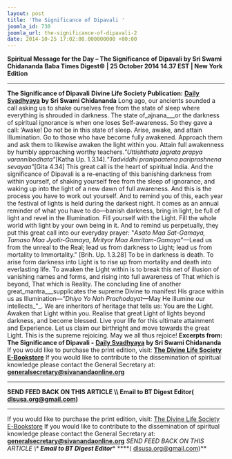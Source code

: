 ```yaml
---
layout: post
title: 'The Significance of Dipavali '
joomla_id: 730
joomla_url: the-significance-of-dipavali-2
date: 2014-10-25 17:02:00.000000000 +00:00
---
```

**Spiritual Message for the Day – The Significance of Dipavali by Sri Swami Chidananda**
**Baba Times Digest© | 25 October 2014 14.37 EST | New York Edition**
* * *  
**The Significance of Dipavali**
**Divine Life Society Publication:** [**Daily Svadhyaya**](http://www.dlshq.org/discourse/nov2007.htm) **by Sri Swami Chidananda**
Long ago, our ancients sounded a call asking us to shake ourselves free from the state of sleep where everything is shrouded in darkness. The state of_ajnana___or the darkness of spiritual ignorance is when one loses Self-awareness. So they gave a call: ‘Awake! Do not be in this state of sleep. Arise, awake, and attain Illumination. Go to those who have become fully awakened. Approach them and ask them to likewise awaken the light within you. Attain full awakenness by humbly approaching worthy teachers._"Uttishthata jagrata prapya varannibodhata"_[Katha Up. 1.3.14]._"Tadviddhi pranipaatena pariprashnena sevayaa"_[Gita 4.34] This great call is the heart of spiritual India. And the significance of Dipavali is a re-enacting of this banishing darkness from within yourself, of shaking yourself free from the sleep of ignorance, and waking up into the light of a new dawn of full awareness. And this is the process you have to work out yourself.
And to remind you of this, each year the festival of lights is held during the darkest night. It comes as an annual reminder of what you have to do—banish darkness, bring in light, be full of light and revel in the Illumination. Fill yourself with the Light. Fill the whole world with light by your own being in it.
And to remind us perpetually, they put this great call into our everyday prayer: "_Asato Maa Sat-Gamaya, Tamaso Maa Jyotir-Gamaya, Mrityor Maa Amritam-Gamaya_"—Lead us from the unreal to the Real; lead us from darkness to Light; lead us from mortality to Immortality." [Brih. Up. 1.3.28] To be in darkness is death. To arise form darkness into Light is to rise up from mortality and death into everlasting life. To awaken the Light within is to break this net of illusion of vanishing names and forms, and rising into full awareness of That which is beyond, That which is Reality. The concluding line of another great_mantra___supplicates the supreme Divine to manifest His grace within us as Illumination—_"Dhiyo Yo Nah Prachodayat_—May He illumine our intellects_"_. We are inheritors of heritage that tells us: You are the Light. Awaken that Light within you. Realise that great Light of lights beyond darkness, and become blessed. Live your life for this ultimate attainment and Experience. Let us claim our birthright and move towards the great Light. This is the supreme rejoicing. May we all thus rejoice!
**Excerpts from:**  **The Significance of Dipavali -** [**Daily Svadhyaya**](http://www.dlshq.org/discourse/nov2007.htm) **by Sri Swami Chidananda**
If you would like to purchase the print edition, visit: **[The Divine Life Society E-Bookstore](http://www.dlshq.org/download/download.htm)**
If you would like to contribute to the dissemination of spiritual knowledge please contact the General Secretary at: [](mailto:%20%3Cscript%20type=%27text/javascript%27%3E%20%3C%21--%20var%20prefix%20=%20%27ma%27%20+%20%27il%27%20+%20%27to%27;%20var%20path%20=%20%27hr%27%20+%20%27ef%27%20+%20%27=%27;%20var%20addy57016%20=%20%27generalsecretary%27%20+%20%27@%27;%20addy57016%20=%20addy57016%20+%20%27sivanandaonline%27%20+%20%27.%27%20+%20%27org%27;%20document.write%28%27%3Ca%20%27%20+%20path%20+%20%27%5C%27%27%20+%20prefix%20+%20%27:%27%20+%20addy57016%20+%20%27%5C%27%3E%27%29;%20document.write%28addy57016%29;%20document.write%28%27%3C%5C/a%3E%27%29;%20//--%3E%5Cn%20%3C/script%3E%3Cscript%20type=%27text/javascript%27%3E%20%3C%21--%20document.write%28%27%3Cspan%20style=%5C%27display:%20none;%5C%27%3E%27%29;%20//--%3E%20%3C/script%3EThis%20email%20address%20is%20being%20protected%20from%20spambots.%20You%20need%20JavaScript%20enabled%20to%20view%20it.%20%3Cscript%20type=%27text/javascript%27%3E%20%3C%21--%20document.write%28%27%3C/%27%29;%20document.write%28%27span%3E%27%29;%20//--%3E%20%3C/script%3E?subject=Contribution%20to%20Dissemination%20of%20Spiritual%20Knowledge) **generalsecretary@sivanandaonline.org**
****
**SEND FEED BACK ON THIS ARTICLE \\\ Email to BT Digest Editor[](mailto:%20%3Cscript%20type=%27text/javascript%27%3E%20%3C%21--%20var%20prefix%20=%20%27ma%27%20+%20%27il%27%20+%20%27to%27;%20var%20path%20=%20%27hr%27%20+%20%27ef%27%20+%20%27=%27;%20var%20addy72654%20=%20%27dlsusa.org%27%20+%20%27@%27;%20addy72654%20=%20addy72654%20+%20%27gmail%27%20+%20%27.%27%20+%20%27com%27;%20document.write%28%27%3Ca%20%27%20+%20path%20+%20%27%5C%27%27%20+%20prefix%20+%20%27:%27%20+%20addy72654%20+%20%27%5C%27%3E%27%29;%20document.write%28addy72654%29;%20document.write%28%27%3C%5C/a%3E%27%29;%20//--%3E%5Cn%20%3C/script%3E%3Cscript%20type=%27text/javascript%27%3E%20%3C%21--%20document.write%28%27%3Cspan%20style=%5C%27display:%20none;%5C%27%3E%27%29;%20//--%3E%20%3C/script%3EThis%20email%20address%20is%20being%20protected%20from%20spambots.%20You%20need%20JavaScript%20enabled%20to%20view%20it.%20%3Cscript%20type=%27text/javascript%27%3E%20%3C%21--%20document.write%28%27%3C/%27%29;%20document.write%28%27span%3E%27%29;%20//--%3E%20%3C/script%3E?subject=DLS%20Posts)( [dlsusa.org@gmail.com](mailto:dlsusa.org@gmail.com))**
* * *
  
If you would like to purchase the print edition, visit: [The Divine Life Society E-Bookstore](http://www.dlshq.org/download/download.htm)
If you would like to contribute to the dissemination of spiritual knowledge please contact the General Secretary at: **[generalsecretary@sivanandaonline.org](mailto:generalsecretary@sivanandaonline.org)**
**SEND FEED BACK ON THIS ARTICLE \\\**  **Email to BT Digest Editor**** [](mailto:%20%3Cscript%20type=%27text/javascript%27%3E%20%3C%21--%20var%20prefix%20=%20%27ma%27%20+%20%27il%27%20+%20%27to%27;%20var%20path%20=%20%27hr%27%20+%20%27ef%27%20+%20%27=%27;%20var%20addy72654%20=%20%27dlsusa.org%27%20+%20%27@%27;%20addy72654%20=%20addy72654%20+%20%27gmail%27%20+%20%27.%27%20+%20%27com%27;%20document.write%28%27%3Ca%20%27%20+%20path%20+%20%27%5C%27%27%20+%20prefix%20+%20%27:%27%20+%20addy72654%20+%20%27%5C%27%3E%27%29;%20document.write%28addy72654%29;%20document.write%28%27%3C%5C/a%3E%27%29;%20//--%3E%5Cn%20%3C/script%3E%3Cscript%20type=%27text/javascript%27%3E%20%3C%21--%20document.write%28%27%3Cspan%20style=%5C%27display:%20none;%5C%27%3E%27%29;%20//--%3E%20%3C/script%3EThis%20email%20address%20is%20being%20protected%20from%20spambots.%20You%20need%20JavaScript%20enabled%20to%20view%20it.%20%3Cscript%20type=%27text/javascript%27%3E%20%3C%21--%20document.write%28%27%3C/%27%29;%20document.write%28%27span%3E%27%29;%20//--%3E%20%3C/script%3E?subject=DLS%20Posts)****( [dlsusa.org@gmail.com](mailto:dlsusa.org@gmail.com))**  
